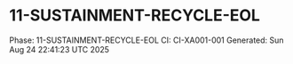 # 11-SUSTAINMENT-RECYCLE-EOL
Phase: 11-SUSTAINMENT-RECYCLE-EOL
CI: CI-XA001-001
Generated: Sun Aug 24 22:41:23 UTC 2025
